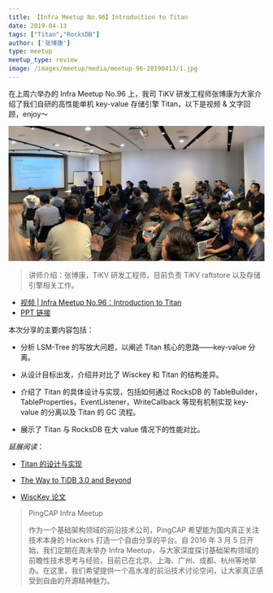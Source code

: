 ```yaml
---
title: 【Infra Meetup No.96】Introduction to Titan
date: 2019-04-13
tags: ["Titan","RocksDB"]
author: ['张博康']
type: meetup
meetup_type: review
image: /images/meetup/media/meetup-96-20190413/1.jpg
---
```


在上周六举办的 Infra Meetup No.96 上，我司 TiKV 研发工程师张博康为大家介绍了我们自研的高性能单机 key-value 存储引擎 Titan，以下是视频 & 文字回顾，enjoy～

![](media/meetup-96-20190413/1.jpeg)

> 讲师介绍：张博康，TiKV 研发工程师，目前负责 TiKV raftstore 以及存储引擎相关工作。

+ [视频 | Infra Meetup No.96：Introduction to Titan](https://www.bilibili.com/video/av49579570/)
+ [PPT 链接](https://eyun.baidu.com/s/3gfSuGz5)

本次分享的主要内容包括：

+ 分析 LSM-Tree 的写放大问题，以阐述 Titan 核心的思路——key-value 分离。

+ 从设计目标出发，介绍并对比了 Wisckey 和 Titan 的结构差异。

+ 介绍了 Titan 的具体设计与实现，包括如何通过 RocksDB 的 TableBuilder，TableProperties，EventListener，WriteCallback 等现有机制实现 key-value 的分离以及 Titan 的 GC 流程。

+ 展示了 Titan 与 RocksDB 在大 value 情况下的性能对比。

*延展阅读*：

- [Titan 的设计与实现](https://www.pingcap.com/blog-cn/titan-design-and-implementation/)

- [The Way to TiDB 3.0 and Beyond](https://mp.weixin.qq.com/s/dJTVjeAdTaJGh2Uzouzh0g)

- [WiscKey 论文](https://www.usenix.org/system/files/conference/fast16/fast16-papers-lu.pdf)

>PingCAP Infra Meetup
>
>作为一个基础架构领域的前沿技术公司，PingCAP 希望能为国内真正关注技术本身的 Hackers 打造一个自由分享的平台。自 2016 年 3 月 5 日开始，我们定期在周末举办 Infra Meetup，与大家深度探讨基础架构领域的前瞻性技术思考与经验，目前已在北京、上海、广州、成都、杭州等地举办。在这里，我们希望提供一个高水准的前沿技术讨论空间，让大家真正感受到自由的开源精神魅力。

